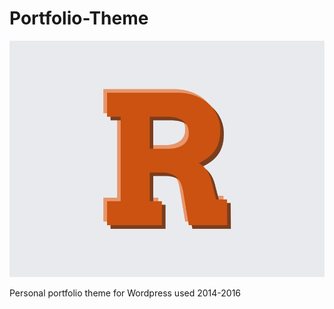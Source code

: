 # Portfolio-Theme

![Personal Portfolfio Theme Screenshot](screenshot.png "Personal Portfolfio Theme Screenshot")

Personal portfolio theme for Wordpress used 2014-2016
